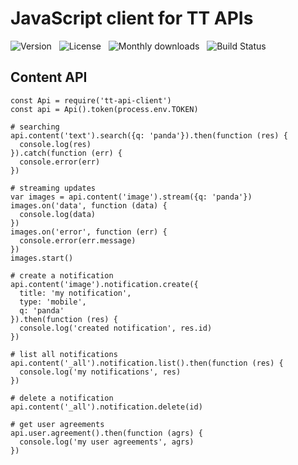 # JavaScript client for TT APIs

![Version](http://img.shields.io/npm/v/tt-api-client.svg) &nbsp;
![License](http://img.shields.io/npm/l/tt-api-client.svg) &nbsp;
![Monthly downloads](http://img.shields.io/npm/dm/tt-api-client.svg) &nbsp;
![Build Status](https://ci2.tt.se/buildStatus/icon\?job\=ttab/tt-api-client/master)

## Content API

    const Api = require('tt-api-client')
    const api = Api().token(process.env.TOKEN)
    
    # searching
    api.content('text').search({q: 'panda'}).then(function (res) {
      console.log(res)
    }).catch(function (err) {
      console.error(err)
    })
    
    # streaming updates
    var images = api.content('image').stream({q: 'panda'})
    images.on('data', function (data) {
      console.log(data)
    })
    images.on('error', function (err) {
      console.error(err.message)
    })
    images.start()

    # create a notification
    api.content('image').notification.create({
      title: 'my notification',
      type: 'mobile',
      q: 'panda'
    }).then(function (res) {
      console.log('created notification', res.id)
    })
    
    # list all notifications
    api.content('_all').notification.list().then(function (res) {
      console.log('my notifications', res)
    })
    
    # delete a notification
    api.content('_all').notification.delete(id)

    # get user agreements
    api.user.agreement().then(function (agrs) {
      console.log('my user agreements', agrs)
    })
